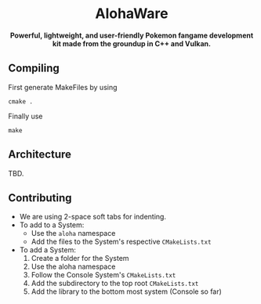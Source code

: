 <h1 align="center">AlohaWare</h1>  
<p align="center">  
 <b> Powerful, lightweight, and user-friendly Pokemon fangame development kit made from the groundup in C++ and Vulkan.</b>  
</p> 

## Compiling
First generate MakeFiles by using

```
cmake .
```

Finally use

```
make
```

## Architecture
TBD.
## Contributing
* We are using 2-space soft tabs for indenting.
* To add to a System: 
  * Use the `aloha` namespace
  * Add the files to the System's respective `CMakeLists.txt`
* To add a System:
  1. Create a folder for the System
  2. Use the aloha namespace
  3. Follow the Console System's `CMakeLists.txt`
  4. Add the subdirectory to the top root `CMakeLists.txt`
  5. Add the library to the bottom most system (Console so far)
